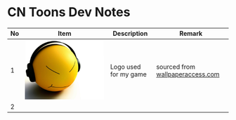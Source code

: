# CN Toons Dev Notes
| No | Item | Description | Remark |
| --- | --- | --- | --- | 
| 1 |![logo](./assets/images/logo.jpg) | Logo used for my game | sourced from [wallpaperaccess.com](https://wallpaperaccess.com/3d-cartoon#google_vignette)|
| 2 | |  |  |